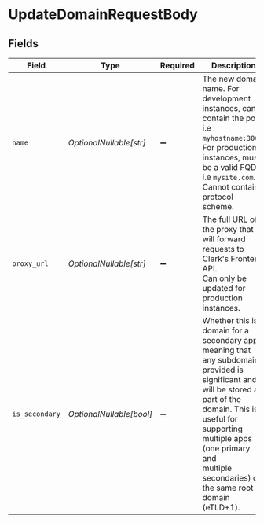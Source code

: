 # UpdateDomainRequestBody


## Fields

| Field                                                                                                                                                                                                                                                           | Type                                                                                                                                                                                                                                                            | Required                                                                                                                                                                                                                                                        | Description                                                                                                                                                                                                                                                     | Example                                                                                                                                                                                                                                                         |
| --------------------------------------------------------------------------------------------------------------------------------------------------------------------------------------------------------------------------------------------------------------- | --------------------------------------------------------------------------------------------------------------------------------------------------------------------------------------------------------------------------------------------------------------- | --------------------------------------------------------------------------------------------------------------------------------------------------------------------------------------------------------------------------------------------------------------- | --------------------------------------------------------------------------------------------------------------------------------------------------------------------------------------------------------------------------------------------------------------- | --------------------------------------------------------------------------------------------------------------------------------------------------------------------------------------------------------------------------------------------------------------- |
| `name`                                                                                                                                                                                                                                                          | *OptionalNullable[str]*                                                                                                                                                                                                                                         | :heavy_minus_sign:                                                                                                                                                                                                                                              | The new domain name. For development instances, can contain the port,<br/>i.e `myhostname:3000`. For production instances, must be a valid FQDN,<br/>i.e `mysite.com`. Cannot contain protocol scheme.                                                          | example.com                                                                                                                                                                                                                                                     |
| `proxy_url`                                                                                                                                                                                                                                                     | *OptionalNullable[str]*                                                                                                                                                                                                                                         | :heavy_minus_sign:                                                                                                                                                                                                                                              | The full URL of the proxy that will forward requests to Clerk's Frontend API.<br/>Can only be updated for production instances.                                                                                                                                 | http://proxy.example.com                                                                                                                                                                                                                                        |
| `is_secondary`                                                                                                                                                                                                                                                  | *OptionalNullable[bool]*                                                                                                                                                                                                                                        | :heavy_minus_sign:                                                                                                                                                                                                                                              | Whether this is a domain for a secondary app, meaning that any subdomain provided is significant and<br/>will be stored as part of the domain. This is useful for supporting multiple apps (one primary and<br/>multiple secondaries) on the same root domain (eTLD+1). |                                                                                                                                                                                                                                                                 |